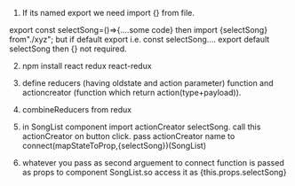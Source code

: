 1) If its named export we  need import {} from file. 

export const selectSong=()=>{....some code}
then 
import {selectSong} from"./xyz";
but if default export i.e. const selectSong.... export default selectSong then {} not required.

2) npm install react redux react-redux 

3) define reducers (having oldstate and action parameter) function and actioncreator (function which return action(type+payload)).

4) combineReducers from redux 
5) in SongList component import actionCreator selectSong. call this actionCreator on button click. pass actionCreator name to connect(mapStateToProp,{selectSong})(SongList)

6) whatever you pass as second arguement to connect function is passed as props to component SongList.so access it as {this.props.selectSong} 